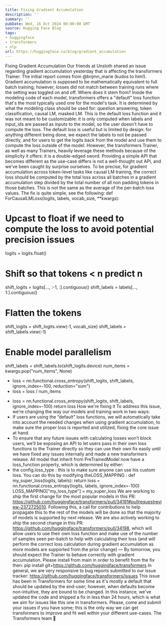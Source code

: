 ```yaml
---
title: Fixing Gradient Accumulation
description: ''
summary: ''
pubDate: Wed, 16 Oct 2024 00:00:00 GMT
source: Hugging Face Blog
tags:
- huggingface
- transformers
- nlp
url: https://huggingface.co/blog/gradient_accumulation
---
```


Fixing Gradient Accumulation
Our friends at Unsloth shared an issue regarding gradient accumulation yesterday that is affecting the transformers Trainer. The initial report comes from @bnjmn_marie (kudos to him!).
Gradient accumulation is supposed to be mathematically equivalent to full batch training; however, losses did not match between training runs where the setting was toggled on and off.
Where does it stem from?
Inside the modeling code of each model, transformers
offers a "default" loss function that's the most typically used one for the model's task. It is determined by what the modeling class should be used for: question answering, token classification, causal LM, masked LM.
This is the default loss function and it was not meant to be customizable: it is only computed when labels
and input_ids
are passed as inputs to the model, so the user doesn't have to compute the loss. The default loss is useful but is limited by design: for anything different being done, we expect the labels to not be passed directly, and for users to get the logits back from the model and use them to compute the loss outside of the model.
However, the transformers Trainer, as well as many Trainers, heavily leverage these methods because of the simplicity it offers: it is a double-edged sword. Providing a simple API that becomes different as the use-case differs is not a well-thought out API, and we've been caught by surprise ourselves.
To be precise, for gradient accumulation across token-level tasks like causal LM training, the correct loss should be computed by the total loss across all batches in a gradient accumulation step divided by the total number of all non padding tokens in those batches. This is not the same as the average of the per-batch loss values. The fix is quite simple, see the following:
def ForCausalLMLoss(logits, labels, vocab_size, **kwargs):
# Upcast to float if we need to compute the loss to avoid potential precision issues
logits = logits.float()
# Shift so that tokens < n predict n
shift_logits = logits[..., :-1, :].contiguous()
shift_labels = labels[..., 1:].contiguous()
# Flatten the tokens
shift_logits = shift_logits.view(-1, vocab_size)
shift_labels = shift_labels.view(-1)
# Enable model parallelism
shift_labels = shift_labels.to(shift_logits.device)
num_items = kwargs.pop("num_items", None)
+ loss = nn.functional.cross_entropy(shift_logits, shift_labels, ignore_index=-100, reduction="sum")
+ loss = loss / num_items
- loss = nn.functional.cross_entropy(shift_logits, shift_labels, ignore_index=-100)
return loss
How we're fixing it
To address this issue, we’re changing the way our models and training work in two ways:
- If users are using the “default” loss functions, we will automatically take into account the needed changes when using gradient accumulation, to make sure the proper loss is reported and utilized, fixing the core issue at hand.
- To ensure that any future issues with calculating losses won’t block users, we’ll be exposing an API to let users pass in their own loss functions to the
Trainer
directly so they can use their own fix easily until we have fixed any issues internally and made a new transformers release.
All model that inherit from PreTrainedModel
now have a loss_function
property, which is determined by either:
- the
config.loss_type
: this is to make sure anyone can use his custom loss. You can do this by modifying theLOSS_MAPPING
:
def my_super_loss(logits, labels):
return loss = nn.functional.cross_entropy(logits, labels, ignore_index=-100)
LOSS_MAPPING["my_loss_type"] = my_super_loss
We are working to ship the first change for the most popular models in this PR: https://github.com/huggingface/transformers/pull/34191#pullrequestreview-2372725010. Following this, a call for contributions to help propagate this to the rest of the models will be done so that the majority of models is supported by next release.
We are also actively working to ship the second change in this PR: https://github.com/huggingface/transformers/pull/34198, which will allow users to use their own loss function and make use of the number of samples seen per-batch to help with calculating their loss (and will perform the correct loss calculation during gradient accumulation as more models are supported from the prior change)
—
By tomorrow, you should expect the Trainer to behave correctly with gradient accumulation. Please install from main
in order to benefit from the fix then:
pip install git+https://github.com/huggingface/transformers
In general, we are very responsive to bug reports submitted to our issue tracker: https://github.com/huggingface/transformers/issues
This issue has been in Transformers for some time as it's mostly a default that should be updated by the end-user; however, when defaults become non-intuitive, they are bound to be changed. In this instance, we've updated the code and shipped a fix in less than 24 hours, which is what we aim for issues like this one in transformers. Please, come and submit your issues if you have some; this is the only way we can get transformers to improve and fit well within your different use-cases.
The Transformers team 🤗